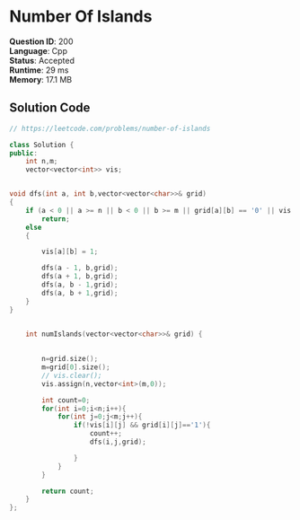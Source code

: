# Number Of Islands

**Question ID**: 200  
**Language**: Cpp  
**Status**: Accepted  
**Runtime**: 29 ms  
**Memory**: 17.1 MB  

## Solution Code
```cpp
// https://leetcode.com/problems/number-of-islands

class Solution {
public:
    int n,m;
    vector<vector<int>> vis;


void dfs(int a, int b,vector<vector<char>>& grid)
{
    if (a < 0 || a >= n || b < 0 || b >= m || grid[a][b] == '0' || vis[a][b])
        return;
    else
    {

        vis[a][b] = 1;

        dfs(a - 1, b,grid);
        dfs(a + 1, b,grid);
        dfs(a, b - 1,grid);
        dfs(a, b + 1,grid);
    }
}

    
    int numIslands(vector<vector<char>>& grid) {
        

        n=grid.size();
        m=grid[0].size();
        // vis.clear();
        vis.assign(n,vector<int>(m,0));

        int count=0;
        for(int i=0;i<n;i++){
            for(int j=0;j<m;j++){
                if(!vis[i][j] && grid[i][j]=='1'){
                    count++;
                    dfs(i,j,grid);

                }
            }
        }

        return count;
    }
};
```
